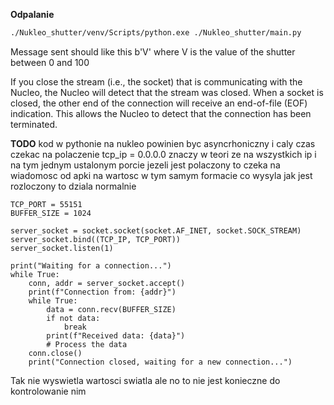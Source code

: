 **Odpalanie**
```bash
./Nukleo_shutter/venv/Scripts/python.exe ./Nukleo_shutter/main.py
```



Message sent should like this b'V' where V is the value of the shutter between 0 and 100

If you close the stream (i.e., the socket) that is communicating with the Nucleo, the Nucleo will detect that the stream was closed. When a socket is closed, 
the other end of the connection will receive an end-of-file (EOF) indication. This allows the Nucleo to detect that the connection has been terminated.


**TODO** kod w pythonie na nukleo powinien byc asyncrhoniczny i caly czas czekac na polaczenie tcp_ip = 0.0.0.0 znaczy w teori ze na wszystkich ip i na tym jednym ustalonym porcie
jezeli jest polaczony to czeka na wiadomosc od apki na wartosc w tym samym formacie co wysyla jak jest rozloczony to dziala normalnie 

```TCP_IP = '0.0.0.0'
TCP_PORT = 55151
BUFFER_SIZE = 1024

server_socket = socket.socket(socket.AF_INET, socket.SOCK_STREAM)
server_socket.bind((TCP_IP, TCP_PORT))
server_socket.listen(1)

print("Waiting for a connection...")
while True:
    conn, addr = server_socket.accept()
    print(f"Connection from: {addr}")
    while True:
        data = conn.recv(BUFFER_SIZE)
        if not data:
            break
        print(f"Received data: {data}")
        # Process the data
    conn.close()
    print("Connection closed, waiting for a new connection...")
```

Tak nie wyswietla wartosci swiatla ale no to nie jest konieczne do kontrolowanie nim 
